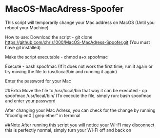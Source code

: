 # MacOS-MacAdress-Spoofer
This script will temporarily change your Mac address on MacOS (Until you reboot your Machine)

How to use:
Download the script - git clone https://github.com/chris1000/MacOS-MacAdress-Spoofer.git (You must have git installed)

Make the script executable - chmod a+x spoofmac

Execute - bash spoofmac (If it does not work the first time, run it again or try moving the file to /usr/local/bin and running it again)

Enter the password for your Mac

##Extra
Move the file to /usr/local/bin that way it can be executed - cp spoofmac /usr/local/bin/ (To execute the file, simply run: bash spoofmac and enter your password

After changing your Mac Adress, you can check for the change by running "ifconfig en0 | grep ether" in terminal

##Note
After running this script you will notice your WI-FI may disconnect this is perfectly normal, simply turn your WI-FI off and back on
